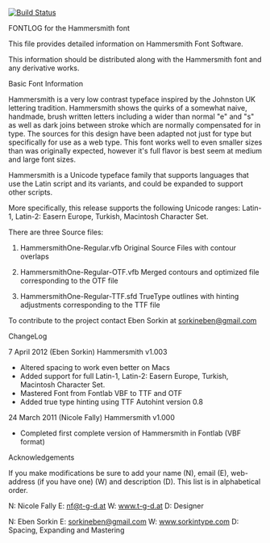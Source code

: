 [![Build Status](https://travis-ci.org/fontdirectory/hammersmithone.svg?branch=master)](https://travis-ci.org/fontdirectory/hammersmithone)

FONTLOG for the Hammersmith font

This file provides detailed information on Hammersmith
Font Software. 

This information should be distributed along with the 
Hammersmith font and any derivative works.

Basic Font Information

Hammersmith is a very low contrast typeface inspired by 
the Johnston UK lettering tradition. Hammersmith shows 
the quirks of a somewhat naive, handmade, brush written 
letters including a wider than normal "e" and "s" as well 
as dark joins between stroke which are normally 
compensated for in type. The sources for this design have 
been adapted not just for type but specifically for use 
as a web type. This font works well to even smaller sizes 
than was originally expected, however it's full flavor is 
best seem at medium and large font sizes.

Hammersmith is a Unicode typeface family that supports 
languages that use the Latin script and its variants, 
and could be expanded to support other scripts.

More specifically, this release supports the following 
Unicode ranges: Latin-1, Latin-2: Easern Europe, Turkish, 
Macintosh Character Set.

There are three Source files:

1. HammersmithOne-Regular.vfb Original Source Files with 
   contour overlaps

2. HammersmithOne-Regular-OTF.vfb Merged contours and 
   optimized file corresponding to the OTF file

3. HammersmithOne-Regular-TTF.sfd TrueType outlines with 
   hinting adjustments corresponding to the TTF file

To contribute to the project contact Eben Sorkin at 
sorkineben@gmail.com

ChangeLog

7 April 2012 (Eben Sorkin) Hammersmith v1.003
- Altered spacing to work even better on Macs
- Added support for full Latin-1, Latin-2: Easern Europe, 
Turkish, Macintosh Character Set.
- Mastered Font from Fontlab VBF to TTF and OTF
- Added true type hinting using TTF Autohint version 0.8

24 March 2011 (Nicole Fally) Hammersmith v1.000
- Completed first complete version of Hammersmith in 
  Fontlab (VBF format)

Acknowledgements

If you make modifications be sure to add your name (N), 
email (E), web-address (if you have one) (W) and 
description (D). This list is in alphabetical order.

N: Nicole Fally
E: nf@t-g-d.at
W: www.t-g-d.at
D: Designer

N: Eben Sorkin
E: sorkineben@gmail.com
W: www.sorkintype.com
D: Spacing, Expanding and Mastering
